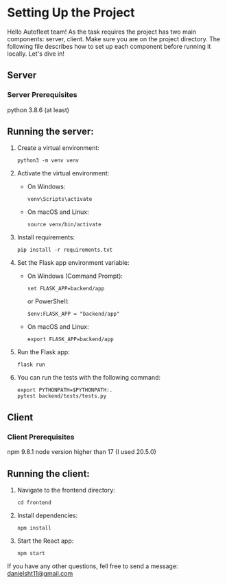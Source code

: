 # Setting Up the Project

Hello Autofleet team!
As the task requires the project has two main components: server, client.
Make sure you are on the project directory.
The following file describes how to set up each component before running it locally. Let's dive in!

## Server

### Server Prerequisites
python 3.8.6 (at least)

## Running the server:
1. Create a virtual environment:
   ```
   python3 -m venv venv
   ```

2. Activate the virtual environment:
   - On Windows:
     ```
     venv\Scripts\activate
     ```
   - On macOS and Linux:
     ```
     source venv/bin/activate
     ```

3. Install requirements:
   ```
   pip install -r requirements.txt
   ```

5. Set the Flask app environment variable:
   - On Windows (Command Prompt):
     ```
     set FLASK_APP=backend/app
     ```
     or PowerShell:
     ```
     $env:FLASK_APP = "backend/app"
     ```
   - On macOS and Linux:
     ```
     export FLASK_APP=backend/app
     ```
     
6. Run the Flask app:
    ```
    flask run
   ```
   
7. You can run the tests with the following command:
    ```
   export PYTHONPATH=$PYTHONPATH:.
    pytest backend/tests/tests.py
   ```

## Client

### Client Prerequisites
npm 9.8.1
node version higher than 17 (I used 20.5.0)

## Running the client:

1. Navigate to the frontend directory:
    ```
   cd frontend
   ```
2. Install dependencies:
    ```
   npm install
   ```
   
3. Start the React app:
    ```
   npm start
   ```

If you have any other questions, fell free to send a message: danielsht11@gmail.com